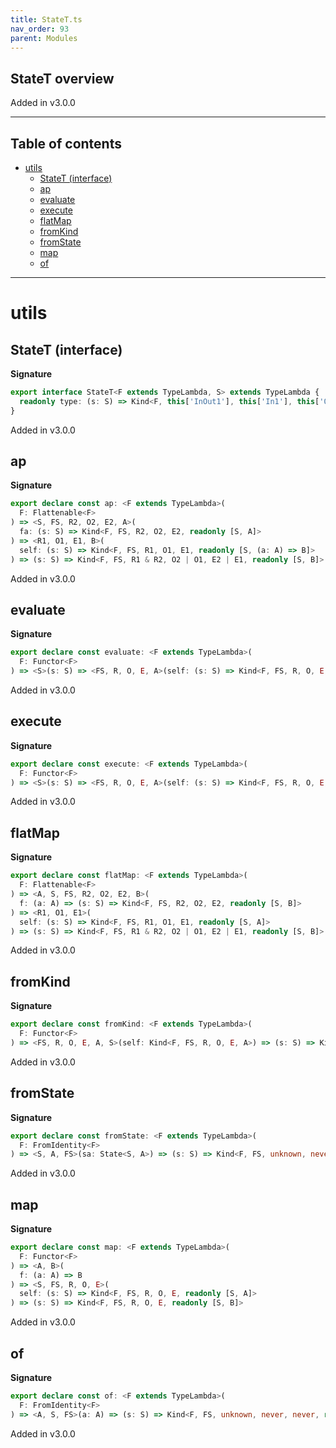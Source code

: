 ```yaml
---
title: StateT.ts
nav_order: 93
parent: Modules
---
```


## StateT overview

Added in v3.0.0

---

<h2 class="text-delta">Table of contents</h2>

- [utils](#utils)
  - [StateT (interface)](#statet-interface)
  - [ap](#ap)
  - [evaluate](#evaluate)
  - [execute](#execute)
  - [flatMap](#flatmap)
  - [fromKind](#fromkind)
  - [fromState](#fromstate)
  - [map](#map)
  - [of](#of)

---

# utils

## StateT (interface)

**Signature**

```ts
export interface StateT<F extends TypeLambda, S> extends TypeLambda {
  readonly type: (s: S) => Kind<F, this['InOut1'], this['In1'], this['Out3'], this['Out2'], readonly [S, this['Out1']]>
}
```

Added in v3.0.0

## ap

**Signature**

```ts
export declare const ap: <F extends TypeLambda>(
  F: Flattenable<F>
) => <S, FS, R2, O2, E2, A>(
  fa: (s: S) => Kind<F, FS, R2, O2, E2, readonly [S, A]>
) => <R1, O1, E1, B>(
  self: (s: S) => Kind<F, FS, R1, O1, E1, readonly [S, (a: A) => B]>
) => (s: S) => Kind<F, FS, R1 & R2, O2 | O1, E2 | E1, readonly [S, B]>
```

Added in v3.0.0

## evaluate

**Signature**

```ts
export declare const evaluate: <F extends TypeLambda>(
  F: Functor<F>
) => <S>(s: S) => <FS, R, O, E, A>(self: (s: S) => Kind<F, FS, R, O, E, readonly [S, A]>) => Kind<F, FS, R, O, E, A>
```

Added in v3.0.0

## execute

**Signature**

```ts
export declare const execute: <F extends TypeLambda>(
  F: Functor<F>
) => <S>(s: S) => <FS, R, O, E, A>(self: (s: S) => Kind<F, FS, R, O, E, readonly [S, A]>) => Kind<F, FS, R, O, E, S>
```

Added in v3.0.0

## flatMap

**Signature**

```ts
export declare const flatMap: <F extends TypeLambda>(
  F: Flattenable<F>
) => <A, S, FS, R2, O2, E2, B>(
  f: (a: A) => (s: S) => Kind<F, FS, R2, O2, E2, readonly [S, B]>
) => <R1, O1, E1>(
  self: (s: S) => Kind<F, FS, R1, O1, E1, readonly [S, A]>
) => (s: S) => Kind<F, FS, R1 & R2, O2 | O1, E2 | E1, readonly [S, B]>
```

Added in v3.0.0

## fromKind

**Signature**

```ts
export declare const fromKind: <F extends TypeLambda>(
  F: Functor<F>
) => <FS, R, O, E, A, S>(self: Kind<F, FS, R, O, E, A>) => (s: S) => Kind<F, FS, R, O, E, readonly [S, A]>
```

Added in v3.0.0

## fromState

**Signature**

```ts
export declare const fromState: <F extends TypeLambda>(
  F: FromIdentity<F>
) => <S, A, FS>(sa: State<S, A>) => (s: S) => Kind<F, FS, unknown, never, never, readonly [S, A]>
```

Added in v3.0.0

## map

**Signature**

```ts
export declare const map: <F extends TypeLambda>(
  F: Functor<F>
) => <A, B>(
  f: (a: A) => B
) => <S, FS, R, O, E>(
  self: (s: S) => Kind<F, FS, R, O, E, readonly [S, A]>
) => (s: S) => Kind<F, FS, R, O, E, readonly [S, B]>
```

Added in v3.0.0

## of

**Signature**

```ts
export declare const of: <F extends TypeLambda>(
  F: FromIdentity<F>
) => <A, S, FS>(a: A) => (s: S) => Kind<F, FS, unknown, never, never, readonly [S, A]>
```

Added in v3.0.0
